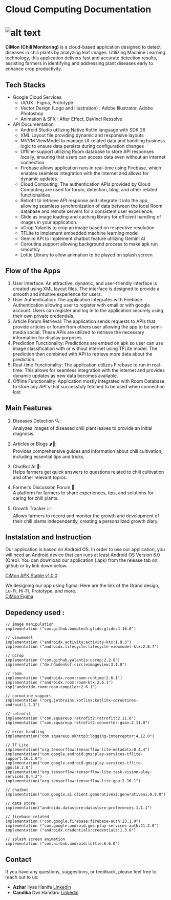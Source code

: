 # Cloud Computing Documentation
![alt text](https://github.com/CiMon-Capstone-Project/Cloud-Computing_V2/blob/main/images/CiMon.jpg?raw=true)
=======
**CiMon (Chili Monitoring)** is a cloud-based application designed to detect diseases in chili plants by analyzing leaf images. Utilizing Machine Learning technology, this application delivers fast and accurate detection results, assisting farmers in identifying and addressing plant diseases early to enhance crop productivity.

## **Tech Stacks**
* Google Cloud Services
  - UI/UX : Figma, Prototype
  - Vector Design (Logo and Illustration) : Adobe Illustrator, Adobe Photoshop
  - Animation & SFX : After Effect, DaVinci Ressolve
* API Documentation
  - Android Studio utilizing Native Kotlin language with SDK 26
  - XML Layout file providing dynamic and responsive layouts
  - MVVM ViewModel to manage UI-related data and handling business logic to ensure data persists during configuration changes
  - Offline-support utilizing Room database to store API responses locally, ensuring that users can access data even without an internet connection.
  - Firebase allows application runs in real-time using Firebase, which enables seamless integration with the internet and allows for dynamic updates.
  - Cloud Computing: The authentication APIs provided by Cloud Computing are used for forum, detection, blog, and other related functionalities.
  - Retrofit to retrieve API response and integrate it into the app, allowing seamless synchronization of data between the local Room database and remote servers for a consistent user experience.
  - Glide as image loading and caching library for efficient handling of images in your application.
  - uCrop Yalantis to crop an image based on respective resolution
  - TFLite to implement embedded machine learning model
  - Gemini API to implement chatbot feature utilizing Gemini AI
  - Coroutine support allowing background process to make apk run smoothly
  - Lottie Library to allow animation to be played on splash screen

## **Flow of the Apps**
1. User Interface: An attractive, dynamic, and user-friendly interface is created using XML layout files. The interface is designed to provide a smooth and intuitive experience for users.
2. User Authentication: The application integrates with Firebase Authentication allowing user to register with email or with google account. Users can register and log in to the application securely using their own private credentials.
3. Article Forum Retrieval: The application sends requests to APIs that provide articles or forum from others user allowing the app to be semi-media social. These APIs are utilized to retrieve the necessary information for display purposes.
4. Prediction Functionality: Predictions are embed on apk so user can use image classification with or without internet using TFLite model. The prediction then combined with API to retrieve more data about the prediction.
5. Real-time Functionality: The application utilizes Firebase to run in real-time. This allows for seamless integration with the internet and provides dynamic updates as new data becomes available.
6. Offline Functionality: Application mostly integrated with Room Database to store any API's that successfuly fetched to be used when connection lost

## **Main Features**
1. Diseases Detection 🔍: <br>
   Analyzes images of diseased chili plant leaves to provide an initial diagnosis.

3. Articles or Blogs 🌶📖: <br>
Provides comprehensive guides and information about chili cultivation, including essential tips and tricks.

3. ChatBot AI 🤖: <br>
Helps farmers get quick answers to questions related to chili cultivation and other relevant topics.

4. Farmer’s Discussion Forum 💬: <br>
A platform for farmers to share experiences, tips, and solutions for caring for chili plants.

5. Growth Tracker 📈: <br>
Allows farmers to record and monitor the growth and development of their chili plants independently, creating a personalized growth diary.

## **Instalation and Instruction**
Our application is based on Android OS. In order to use our application, you will need an Android device that can runs at least Android OS Version 8.0 (Oreo). You can download our application (.apk) from the release tab on github or by link down below. <br>

[CiMon APK Stable v1.0.0](https://github.com/CiMon-Capstone-Project/Mobile-Development/releases/tag/V1.0.0-stable)

We designing our app using figma. Here are the link of the Grand design, Lo-Fi, Hi-Fi, Prototype, and more. <br>
[CiMon Figma](https://www.figma.com/design/1WbH8Mr0UFSYiHrvQGHxNu/PROJECT-CiMon?node-id=0-1)

## **Depedency used :**
```
// image manipulation
implementation ("com.github.bumptech.glide:glide:4.16.0")

// viewmodel
implementation ("androidx.activity:activity-ktx:1.9.3")
implementation ("androidx.lifecycle:lifecycle-viewmodel-ktx:2.8.7")

// uCrop
implementation ("com.github.yalantis:ucrop:2.2.8")
implementation ("de.hdodenhof:circleimageview:3.1.0")

// room
implementation ("androidx.room:room-runtime:2.6.1")
implementation ("androidx.room:room-ktx:2.6.1")
ksp("androidx.room:room-compiler:2.6.1")

// coroutine support
implementation ("org.jetbrains.kotlinx:kotlinx-coroutines-android:1.7.3")

// retrofit
implementation ("com.squareup.retrofit2:retrofit:2.11.0")
implementation ("com.squareup.retrofit2:converter-gson:2.11.0")

// error handling
implementation("com.squareup.okhttp3:logging-interceptor:4.12.0")

// TF Lite
implementation("org.tensorflow:tensorflow-lite-metadata:0.4.4")
implementation("com.google.android.gms:play-services-tflite-support:16.1.0")
implementation("com.google.android.gms:play-services-tflite-gpu:16.2.0")
implementation("org.tensorflow:tensorflow-lite-task-vision-play-services:0.4.2")
implementation("org.tensorflow:tensorflow-lite-gpu:2.16.1")

// chatbot
implementation("com.google.ai.client.generativeai:generativeai:0.9.0")

// data store
implementation("androidx.datastore:datastore-preferences:1.1.1")

// firebase related
implementation ("com.google.firebase:firebase-auth:23.1.0")
implementation ("com.google.android.gms:play-services-auth:21.2.0")
implementation ("androidx.credentials:credentials:1.3.0")

// splash screen animation
implementation ("com.airbnb.android:lottie:6.6.0")
```

## Contact 
If you have any questions, suggestions, or feedback, please feel free to reach out to us:
* **Azhar** Ilyas Hanifa [Linkedin](https://www.linkedin.com/in/azharilyas/)
* **Candika** Dwi Handaru [Linkedin](https://www.linkedin.com/in/candika-dwi-handaru/)
